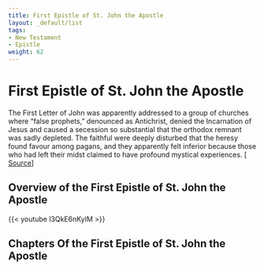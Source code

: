 ```yaml
---
title: First Epistle of St. John the Apostle
layout: _default/list
tags:
- New Testament
- Epistle
weight: 62
---
```

# First Epistle of St. John the Apostle

The First Letter of John was apparently addressed to a group of churches where “false prophets,” denounced as Antichrist, denied the Incarnation of Jesus and caused a secession so substantial that the orthodox remnant was sadly depleted. The faithful were deeply disturbed that the heresy found favour among pagans, and they apparently felt inferior because those who had left their midst claimed to have profound mystical experiences.   [ [Source](https://www.britannica.com/topic/letters-of-John)]

## Overview of the First Epistle of St. John the Apostle
{{< youtube l3QkE6nKylM >}}

## Chapters Of the First Epistle of St. John the Apostle
